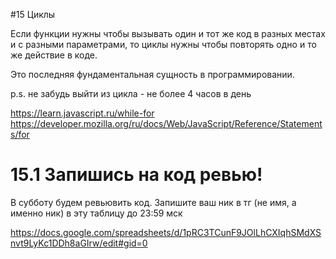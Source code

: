 #15 Циклы

Если функции нужны чтобы вызывать один и тот же код в разных местах и с разными параметрами, то циклы нужны чтобы повторять одно и то же действие в коде.

Это последняя фундаментальная сущность в программировании.

p.s. не забудь выйти из цикла - не более 4 часов в день 

https://learn.javascript.ru/while-for
https://developer.mozilla.org/ru/docs/Web/JavaScript/Reference/Statements/for

# 15.1 Запишись на код ревью!

В субботу будем ревьювить код. 
Запишите ваш ник в тг (не имя, а именно ник) в эту таблицу до 23:59 мск

https://docs.google.com/spreadsheets/d/1pRC3TCunF9JOlLhCXIqhSMdXSnvt9LyKc1DDh8aGIrw/edit#gid=0